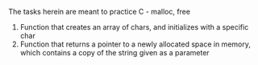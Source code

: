 The tasks herein are meant to practice C - malloc, free
1. Function that creates an array of chars, and initializes with a specific char
2. Function that returns a pointer to a newly allocated space in memory, which contains a copy of the string given as a parameter
